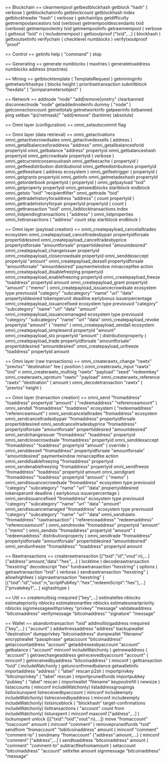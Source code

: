 == Blockchain ==
clearmempool
getbestblockhash
getblock "hash" ( verbose )
getblockchaininfo
getblockcount
getblockhash index
getblockheader "hash" ( verbose )
getchaintips
getdifficulty
getmempoolancestors txid (verbose)
getmempooldescendants txid (verbose)
getmempoolentry txid
getmempoolinfo
getrawmempool ( verbose )
gettxout "txid" n ( includemempool )
gettxoutproof ["txid",...] ( blockhash )
gettxoutsetinfo
verifychain ( checklevel numblocks )
verifytxoutproof "proof"

== Control ==
getinfo
help ( "command" )
stop

== Generating ==
generate numblocks ( maxtries )
generatetoaddress numblocks address (maxtries)

== Mining ==
getblocktemplate ( TemplateRequest )
getmininginfo
getnetworkhashps ( blocks height )
prioritisetransaction <txid> <priority delta> <fee delta>
submitblock "hexdata" ( "jsonparametersobject" )

== Network ==
addnode "node" "add|remove|onetry"
clearbanned
disconnectnode "node" 
getaddednodeinfo dummy ( "node" )
getconnectioncount
getnettotals
getnetworkinfo
getpeerinfo
listbanned
ping
setban "ip(/netmask)" "add|remove" (bantime) (absolute)

== Omni layer (configuration) ==
omni_setautocommit flag

== Omni layer (data retrieval) ==
omni_getactivations
omni_getactivecrowdsales
omni_getactivedexsells ( address )
omni_getallbalancesforaddress "address"
omni_getallbalancesforid propertyid
omni_getbalance "address" propertyid
omni_getbalanceshash propertyid
omni_getcrowdsale propertyid ( verbose )
omni_getcurrentconsensushash
omni_getfeecache ( propertyid )
omni_getfeedistribution distributionid
omni_getfeedistributions propertyid
omni_getfeeshare ( address ecosystem )
omni_getfeetrigger ( propertyid )
omni_getgrants propertyid
omni_getinfo
omni_getmetadexhash propertyId
omni_getorderbook propertyid ( propertyid )
omni_getpayload "txid"
omni_getproperty propertyid
omni_getseedblocks startblock endblock
omni_getsto "txid" "recipientfilter"
omni_gettrade "txid"
omni_gettradehistoryforaddress "address" ( count propertyid )
omni_gettradehistoryforpair propertyid propertyid ( count )
omni_gettransaction "txid"
omni_listblocktransactions index
omni_listpendingtransactions ( "address" )
omni_listproperties
omni_listtransactions ( "address" count skip startblock endblock )

== Omni layer (payload creation) ==
omni_createpayload_cancelalltrades ecosystem
omni_createpayload_canceltradesbypair propertyidforsale propertiddesired
omni_createpayload_canceltradesbyprice propertyidforsale "amountforsale" propertiddesired "amountdesired"
omni_createpayload_changeissuer propertyid
omni_createpayload_closecrowdsale propertyid
omni_senddexaccept propertyid "amount"
omni_createpayload_dexsell propertyidforsale "amountforsale" "amountdesired" paymentwindow minacceptfee action
omni_createpayload_disablefreezing propertyid
omni_createpayload_enablefreezing propertyid
omni_createpayload_freeze "toaddress" propertyid amount 
omni_createpayload_grant propertyid "amount" ( "memo" )
omni_createpayload_issuancecrowdsale ecosystem type previousid "category" "subcategory" "name" "url" "data" propertyiddesired tokensperunit deadline earlybonus issuerpercentage
omni_createpayload_issuancefixed ecosystem type previousid "category" "subcategory" "name" "url" "data" "amount"
omni_createpayload_issuancemanaged ecosystem type previousid "category" "subcategory" "name" "url" "data"
omni_createpayload_revoke propertyid "amount" ( "memo" )
omni_createpayload_sendall ecosystem
omni_createpayload_simplesend propertyid "amount"
omni_createpayload_sto propertyid "amount" ( distributionproperty )
omni_createpayload_trade propertyidforsale "amountforsale" propertiddesired "amountdesired"
omni_createpayload_unfreeze "toaddress" propertyid amount 

== Omni layer (raw transactions) ==
omni_createrawtx_change "rawtx" "prevtxs" "destination" fee ( position )
omni_createrawtx_input "rawtx" "txid" n
omni_createrawtx_multisig "rawtx" "payload" "seed" "redeemkey"
omni_createrawtx_opreturn "rawtx" "payload"
omni_createrawtx_reference "rawtx" "destination" ( amount )
omni_decodetransaction "rawtx" ( "prevtxs" height )

== Omni layer (transaction creation) ==
omni_send "fromaddress" "toaddress" propertyid "amount" ( "redeemaddress" "referenceamount" )
omni_sendall "fromaddress" "toaddress" ecosystem ( "redeemaddress" "referenceamount" )
omni_sendcancelalltrades "fromaddress" ecosystem
omni_sendcanceltradesbypair "fromaddress" propertyidforsale propertiddesired
omni_sendcanceltradesbyprice "fromaddress" propertyidforsale "amountforsale" propertiddesired "amountdesired"
omni_sendchangeissuer "fromaddress" "toaddress" propertyid
omni_sendclosecrowdsale "fromaddress" propertyid
omni_senddexaccept "fromaddress" "toaddress" propertyid "amount" ( override )
omni_senddexsell "fromaddress" propertyidforsale "amountforsale" "amountdesired" paymentwindow minacceptfee action
omni_senddisablefreezing "fromaddress" propertyid
omni_sendenablefreezing "fromaddress" propertyid
omni_sendfreeze "fromaddress" "toaddress" propertyid amount 
omni_sendgrant "fromaddress" "toaddress" propertyid "amount" ( "memo" )
omni_sendissuancecrowdsale "fromaddress" ecosystem type previousid "category" "subcategory" "name" "url" "data" propertyiddesired tokensperunit deadline ( earlybonus issuerpercentage )
omni_sendissuancefixed "fromaddress" ecosystem type previousid "category" "subcategory" "name" "url" "data" "amount"
omni_sendissuancemanaged "fromaddress" ecosystem type previousid "category" "subcategory" "name" "url" "data"
omni_sendrawtx "fromaddress" "rawtransaction" ( "referenceaddress" "redeemaddress" "referenceamount" )
omni_sendrevoke "fromaddress" propertyid "amount" ( "memo" )
omni_sendsto "fromaddress" propertyid "amount" ( "redeemaddress" distributionproperty )
omni_sendtrade "fromaddress" propertyidforsale "amountforsale" propertiddesired "amountdesired"
omni_sendunfreeze "fromaddress" "toaddress" propertyid amount 

== Rawtransactions ==
createrawtransaction [{"txid":"id","vout":n},...] {"address":amount,"data":"hex",...} ( locktime )
decoderawtransaction "hexstring"
decodescript "hex"
fundrawtransaction "hexstring" ( options )
getrawtransaction "txid" ( verbose )
sendrawtransaction "hexstring" ( allowhighfees )
signrawtransaction "hexstring" ( [{"txid":"id","vout":n,"scriptPubKey":"hex","redeemScript":"hex"},...] ["privatekey1",...] sighashtype )

== Util ==
createmultisig nrequired ["key",...]
estimatefee nblocks
estimatepriority nblocks
estimatesmartfee nblocks
estimatesmartpriority nblocks
signmessagewithprivkey "privkey" "message"
validateaddress "bitcoinaddress"
verifymessage "bitcoinaddress" "signature" "message"

== Wallet ==
abandontransaction "txid"
addmultisigaddress nrequired ["key",...] ( "account" )
addwitnessaddress "address"
backupwallet "destination"
dumpprivkey "bitcoinaddress"
dumpwallet "filename"
encryptwallet "passphrase"
getaccount "bitcoinaddress"
getaccountaddress "account"
getaddressesbyaccount "account"
getbalance ( "account" minconf includeWatchonly )
getnewaddress ( "account" )
getrawchangeaddress
getreceivedbyaccount "account" ( minconf )
getreceivedbyaddress "bitcoinaddress" ( minconf )
gettransaction "txid" ( includeWatchonly )
getunconfirmedbalance
getwalletinfo
importaddress "address" ( "label" rescan p2sh )
importprivkey "bitcoinprivkey" ( "label" rescan )
importprunedfunds
importpubkey "pubkey" ( "label" rescan )
importwallet "filename"
keypoolrefill ( newsize )
listaccounts ( minconf includeWatchonly)
listaddressgroupings
listlockunspent
listreceivedbyaccount ( minconf includeempty includeWatchonly)
listreceivedbyaddress ( minconf includeempty includeWatchonly)
listsinceblock ( "blockhash" target-confirmations includeWatchonly)
listtransactions ( "account" count from includeWatchonly)
listunspent ( minconf maxconf  ["address",...] )
lockunspent unlock ([{"txid":"txid","vout":n},...])
move "fromaccount" "toaccount" amount ( minconf "comment" )
removeprunedfunds "txid"
sendfrom "fromaccount" "tobitcoinaddress" amount ( minconf "comment" "comment-to" )
sendmany "fromaccount" {"address":amount,...} ( minconf "comment" ["address",...] )
sendtoaddress "bitcoinaddress" amount ( "comment" "comment-to" subtractfeefromamount )
setaccount "bitcoinaddress" "account"
settxfee amount
signmessage "bitcoinaddress" "message"